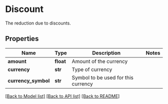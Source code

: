 # Discount

The reduction due to discounts.
## Properties
Name | Type | Description | Notes
------------ | ------------- | ------------- | -------------
**amount** | **float** | Amount of the currency | 
**currency** | **str** | Type of currency | 
**currency_symbol** | **str** | Symbol to be used for this currency | 

[[Back to Model list]](../README.md#documentation-for-models) [[Back to API list]](../README.md#documentation-for-api-endpoints) [[Back to README]](../README.md)


